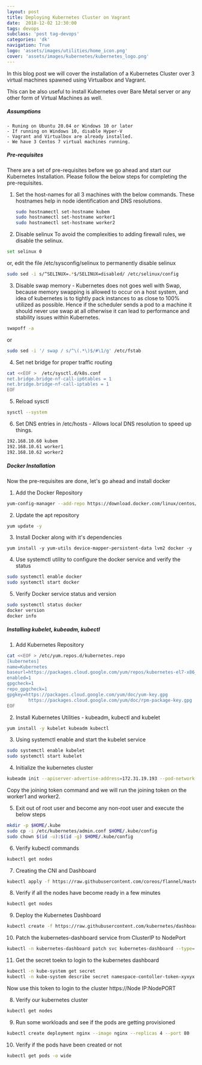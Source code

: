 ```yaml
---
layout: post
title: Deploying Kubernetes Cluster on Vagrant
date:  2018-12-02 12:30:00
tags: devops
subclass: 'post tag-devops'
categories: 'dk'
navigation: True
logo: 'assets/images/utilities/home_icon.png'
cover: 'assets/images/kubernetes/kubernetes_logo.png'
---
```

In this blog post we will cover the installation of a Kubernetes Cluster over 3 virtual machines spawned using Virtualbox and Vagrant.

This can be also useful to install Kubernetes over Bare Metal server or any other form of Virtual Machines as well.

##### Assumptions
	- Runing on Ubuntu 20.04 or Windows 10 or later
	- If running on Windows 10, disable Hyper-V
	- Vagrant and Virtualbox are already installed.
	- We have 3 Centos 7 virtual machines running.


##### Pre-requisites
There are a set of pre-requisites before we go ahead and start our Kubernetes Installation. Please follow the below steps for completing the pre-requisites.

1. Set the host-names for all 3 machines with the below commands. These hostnames help in node identification and DNS resolutions.
	```bash
	sudo hostnamectl set-hostname kubem
    sudo hostnamectl set-hostname worker1
    sudo hostnamectl set-hostname worker2
    ```
2. Disable selinux
To avoid the complexities to adding firewall rules, we disable the selinux.
```bash
set selinux 0
```
or, edit the file /etc/sysconfig/selinux to permanently disable selinux
```bash
sudo sed -i s/^SELINUX=.*$/SELINUX=disabled/ /etc/selinux/config
```

3. Disable swap memory - Kubernetes does not goes well with Swap, because memory swapping is allowed to occur on a host system, and idea of kubernetes is to tightly pack instances to as close to 100% utilized as possible. Hence if the scheduler sends a pod to a machine it should never use swap at all otherwise it can lead to performance and stability issues within Kubernetes.
```bash
swapoff -a
```
or
```bash
sudo sed -i '/ swap / s/^\(.*\)$/#\1/g' /etc/fstab
```

4. Set net bridge  for proper traffic routing
```bash
cat <<EOF >  /etc/sysctl.d/k8s.conf
net.bridge.bridge-nf-call-ip6tables = 1
net.bridge.bridge-nf-call-iptables = 1
EOF
```

5. Reload sysctl
```bash
sysctl --system
```

6. Set DNS entries in /etc/hosts - Allows local DNS resolution to speed up things.
```bash
192.168.10.60 kubem
192.168.10.61 worker1
192.168.10.62 worker2
```

##### Docker Installation
Now the pre-requisites are done, let's go ahead and install docker
1. Add the Docker Repository
```bash
yum-config-manager --add-repo https://download.docker.com/linux/centos/docker-ce.repo
```
2. Update the apt repository
```bash
yum update -y
```

3. Install Docker along with it's dependencies
```
yum install -y yum-utils device-mapper-persistent-data lvm2 docker -y
```

4. Use systemctl utility to configure the docker service and verify the status
```bash
sudo systemctl enable docker
sudo systemctl start docker
```

5. Verify Docker service status and version
```bash
sudo systemctl status docker
docker version
docker info
```

##### Installing kubelet, kubeadm, kubectl

1. Add Kubernetes Repository
```bash
cat <<EOF > /etc/yum.repos.d/kubernetes.repo
[kubernetes]
name=Kubernetes
baseurl=https://packages.cloud.google.com/yum/repos/kubernetes-el7-x86_64
enabled=1
gpgcheck=1
repo_gpgcheck=1
gpgkey=https://packages.cloud.google.com/yum/doc/yum-key.gpg
        https://packages.cloud.google.com/yum/doc/rpm-package-key.gpg
EOF
```

2. Install Kubernetes Utilities - kubeadm, kubectl and kubelet
```bash
yum install -y kubelet kubeadm kubectl
```

3. Using systemctl enable and start the kubelet service
```bash
sudo systemctl enable kubelet
sudo systemctl start kubelet
```

4. Initialize the kubernetes cluster
```bash
kubeadm init --apiserver-advertise-address=172.31.19.193 --pod-network-cidr=10.244.0.0/16 --service-cidr=10.244.0.0/12
```
Copy the joining token command and we will run the joining token on the worker1 and worker2.

5. Exit out of root user and become any non-root user and execute the below steps
```bash
mkdir -p $HOME/.kube
sudo cp -i /etc/kubernetes/admin.conf $HOME/.kube/config
sudo chown $(id -u):$(id -g) $HOME/.kube/config
```

6. Verify kubectl commands
```bash
kubectl get nodes
```

7. Creating the CNI and Dashboard
```bash
kubectl apply -f https://raw.githubusercontent.com/coreos/flannel/master/Documentation/kube-flannel.yml
```

8. Verify if all the nodes have become ready in a few minutes
```bash
kubectl get nodes
```

9. Deploy the Kubernetes Dashboard
```bash
kubectl create -f https://raw.githubusercontent.com/kubernetes/dashboard/master/aio/deploy/recommended/kubernetes-dashboard.yaml
```

10. Patch the kubernetes-dashboard service from ClusterIP to NodePort
```bash
kubectl -n kubernetes-dashboard patch svc kubernetes-dashboard --type='json' -p '[{"op":"replace","path":"/spec/type","value":"NodePort"}]'
```

11. Get the secret toekn to login to the kubernetes dashboard
```bash
kubectl -n kube-system get secret
kubectl -n kube-system describe secret namespace-contoller-token-xyxyx
```
Now use this token to login to the cluster
https://Node IP:NodePORT


8. Verify our kubernetes cluster
```bash
kubectl get nodes
```

9. Run some workloads and see if the pods are getting provisioned
```bash
kubectl create deployment nginx --image nginx --replicas 4 --port 80
```

10. Verify if the pods have been created or not
```bash
kubectl get pods -o wide
```